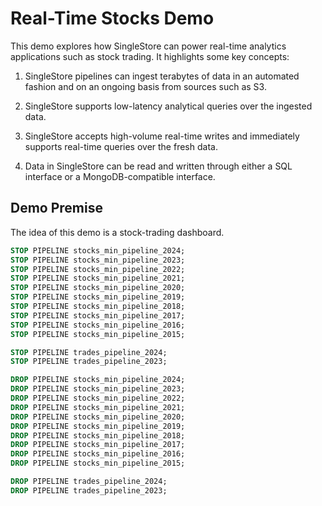 # Real-Time Stocks Demo

This demo explores how SingleStore can power real-time analytics applications such as stock trading.
It highlights some key concepts:

1. SingleStore pipelines can ingest terabytes of data in an automated fashion and on an ongoing
   basis from sources such as S3.

2. SingleStore supports low-latency analytical queries over the ingested data.

3. SingleStore accepts high-volume real-time writes and immediately supports real-time queries over
   the fresh data.

4. Data in SingleStore can be read and written through either a SQL interface or a
   MongoDB-compatible interface.

## Demo Premise

The idea of this demo is a stock-trading dashboard.

```sql
STOP PIPELINE stocks_min_pipeline_2024;
STOP PIPELINE stocks_min_pipeline_2023;
STOP PIPELINE stocks_min_pipeline_2022;
STOP PIPELINE stocks_min_pipeline_2021;
STOP PIPELINE stocks_min_pipeline_2020;
STOP PIPELINE stocks_min_pipeline_2019;
STOP PIPELINE stocks_min_pipeline_2018;
STOP PIPELINE stocks_min_pipeline_2017;
STOP PIPELINE stocks_min_pipeline_2016;
STOP PIPELINE stocks_min_pipeline_2015;

STOP PIPELINE trades_pipeline_2024;
STOP PIPELINE trades_pipeline_2023;

DROP PIPELINE stocks_min_pipeline_2024;
DROP PIPELINE stocks_min_pipeline_2023;
DROP PIPELINE stocks_min_pipeline_2022;
DROP PIPELINE stocks_min_pipeline_2021;
DROP PIPELINE stocks_min_pipeline_2020;
DROP PIPELINE stocks_min_pipeline_2019;
DROP PIPELINE stocks_min_pipeline_2018;
DROP PIPELINE stocks_min_pipeline_2017;
DROP PIPELINE stocks_min_pipeline_2016;
DROP PIPELINE stocks_min_pipeline_2015;

DROP PIPELINE trades_pipeline_2024;
DROP PIPELINE trades_pipeline_2023;

```